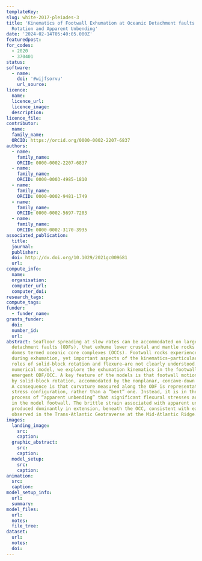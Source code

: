 ```yaml
---
templateKey:
slug: white-2017-pleiades-3
title: 'Kinematics of Footwall Exhumation at Oceanic Detachment faults: Solid‐Block
  Rotation and Apparent Unbending'
date: '2024-02-14T05:40:05.000Z'
featuredpost:
for_codes:
  - 2020
  - 370401
status:
software:
  - name:
    doi: '#wijfsorvu'
    url_source:
licence:
  name:
  licence_url:
  licence_image:
  description:
licence_file:
contributor:
  name:
  family_name:
  ORCID: https://orcid.org/0000-0002-2207-6837
authors:
  - name:
    family_name:
    ORCID: 0000-0002-2207-6837
  - name:
    family_name:
    ORCID: 0000-0003-4985-1810
  - name:
    family_name:
    ORCID: 0000-0002-9481-1749
  - name:
    family_name:
    ORCID: 0000-0002-5697-7203
  - name:
    family_name:
    ORCID: 0000-0002-3170-3935
associated_publication:
  title:
  journal:
  publisher:
  doi: http://dx.doi.org/10.1029/2021gc009681
  url:
compute_info:
  name:
  organisation:
  computer_url:
  computer_doi:
research_tags:
compute_tags:
funder:
  - funder_name:
grants_funder:
  doi:
  number_id:
  url:
abstract: Seafloor spreading at slow rates can be accommodated on large‐offset oceanic
  detachment faults (ODFs), that exhume lower crustal and mantle rocks in footwall
  domes termed oceanic core complexes (OCCs). Footwall rocks experience large rotation
  during exhumation, yet important aspects of the kinematics—particularly the relative
  roles of solid‐block rotation and flexure—are not clearly understood. Using a high‐resolution
  numerical model, we explore the exhumation kinematics in the footwall beneath an
  emergent ODF/OCC. A key feature of the models is that footwall motion is dominated
  by solid‐block rotation, accommodated by the nonplanar, concave‐down fault interface.
  A consequence is that curvature measured along the ODF is representative of a neutral
  stress configuration, rather than a “bent” one. Instead, it is in the subsequent
  process of “apparent unbending” that significant flexural stresses are developed
  in the model footwall. The brittle strain associated with apparent unbending is
  produced dominantly in extension, beneath the OCC, consistent with earthquake clustering
  observed in the Trans‐Atlantic Geotraverse at the Mid‐Atlantic Ridge.
images:
  landing_image:
    src:
    caption:
  graphic_abstract:
    src:
    caption:
  model_setup:
    src:
    caption:
animation:
  src:
  caption:
model_setup_info:
  url:
  summary:
model_files:
  url:
  notes:
  file_tree:
dataset:
  url:
  notes:
  doi:
---
```

